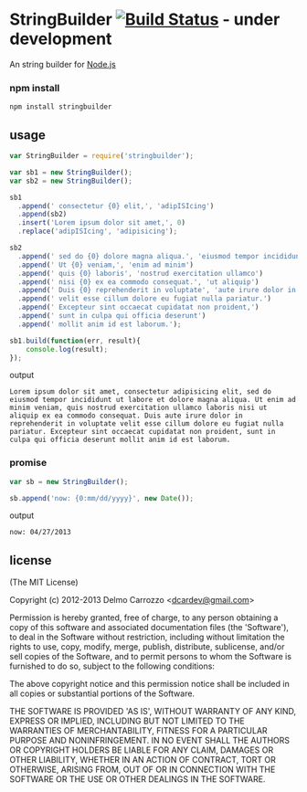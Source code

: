 # StringBuilder [![Build Status](https://secure.travis-ci.org/delmosaurio/stringbuilder.png)](http://travis-ci.org/delmosaurio/stringbuilder) - under development 

An string builder for [Node.js](http://nodejs.org/)

### npm install

```
npm install stringbuilder
```

## usage

```js
var StringBuilder = require('stringbuilder');

var sb1 = new StringBuilder();
var sb2 = new StringBuilder();

sb1
  .append(' consectetur {0} elit,', 'adipISIcing')
  .append(sb2)
  .insert('Lorem ipsum dolor sit amet,', 0)
  .replace('adipISIcing', 'adipisicing');

sb2
  .append(' sed do {0} dolore magna aliqua.', 'eiusmod tempor incididunt ut labore et')
  .append(' Ut {0} veniam,', 'enim ad minim')
  .append(' quis {0} laboris', 'nostrud exercitation ullamco')
  .append(' nisi {0} ex ea commodo consequat.', 'ut aliquip')
  .append(' Duis {0} reprehenderit in voluptate', 'aute irure dolor in')
  .append(' velit esse cillum dolore eu fugiat nulla pariatur.')
  .append(' Excepteur sint occaecat cupidatat non proident,')
  .append(' sunt in culpa qui officia deserunt')
  .append(' mollit anim id est laborum.');

sb1.build(function(err, result){
	console.log(result);	
});

```

output

```
Lorem ipsum dolor sit amet, consectetur adipisicing elit, sed do eiusmod tempor incididunt ut labore et dolore magna aliqua. Ut enim ad minim veniam, quis nostrud exercitation ullamco laboris nisi ut aliquip ex ea commodo consequat. Duis aute irure dolor in reprehenderit in voluptate velit esse cillum dolore eu fugiat nulla pariatur. Excepteur sint occaecat cupidatat non proident, sunt in culpa qui officia deserunt mollit anim id est laborum.
```

### promise

```js
var sb = new StringBuilder();

sb.append('now: {0:mm/dd/yyyy}', new Date());

```

output

```
now: 04/27/2013
```

## license 

(The MIT License)

Copyright (c) 2012-2013 Delmo Carrozzo &lt;dcardev@gmail.com&gt;

Permission is hereby granted, free of charge, to any person obtaining
a copy of this software and associated documentation files (the
'Software'), to deal in the Software without restriction, including
without limitation the rights to use, copy, modify, merge, publish,
distribute, sublicense, and/or sell copies of the Software, and to
permit persons to whom the Software is furnished to do so, subject to
the following conditions:

The above copyright notice and this permission notice shall be
included in all copies or substantial portions of the Software.

THE SOFTWARE IS PROVIDED 'AS IS', WITHOUT WARRANTY OF ANY KIND,
EXPRESS OR IMPLIED, INCLUDING BUT NOT LIMITED TO THE WARRANTIES OF
MERCHANTABILITY, FITNESS FOR A PARTICULAR PURPOSE AND NONINFRINGEMENT.
IN NO EVENT SHALL THE AUTHORS OR COPYRIGHT HOLDERS BE LIABLE FOR ANY
CLAIM, DAMAGES OR OTHER LIABILITY, WHETHER IN AN ACTION OF CONTRACT,
TORT OR OTHERWISE, ARISING FROM, OUT OF OR IN CONNECTION WITH THE
SOFTWARE OR THE USE OR OTHER DEALINGS IN THE SOFTWARE.